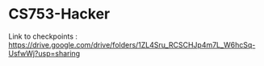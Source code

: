# CS753-Hacker

Link to checkpoints : https://drive.google.com/drive/folders/1ZL4Sru_RCSCHJp4m7L_W6hcSq-UsfwWj?usp=sharing
